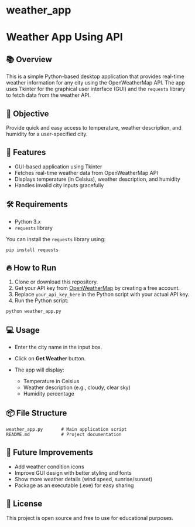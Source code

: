 # weather_app
# Weather App Using API

## 📚 Overview

This is a simple Python-based desktop application that provides real-time weather information for any city using the OpenWeatherMap API. The app uses Tkinter for the graphical user interface (GUI) and the `requests` library to fetch data from the weather API.

## 🎯 Objective

Provide quick and easy access to temperature, weather description, and humidity for a user-specified city.

## 🚀 Features

* GUI-based application using Tkinter
* Fetches real-time weather data from OpenWeatherMap API
* Displays temperature (in Celsius), weather description, and humidity
* Handles invalid city inputs gracefully

## 🛠️ Requirements

* Python 3.x
* `requests` library

You can install the `requests` library using:

```
pip install requests
```

## 🔥 How to Run

1. Clone or download this repository.
2. Get your API key from [OpenWeatherMap](https://openweathermap.org/) by creating a free account.
3. Replace `your_api_key_here` in the Python script with your actual API key.
4. Run the Python script:

```
python weather_app.py
```

## 💻 Usage

* Enter the city name in the input box.
* Click on **Get Weather** button.
* The app will display:

  * Temperature in Celsius
  * Weather description (e.g., cloudy, clear sky)
  * Humidity percentage

## 📦 File Structure

```
weather_app.py       # Main application script
README.md            # Project documentation
```

## 🌱 Future Improvements

* Add weather condition icons
* Improve GUI design with better styling and fonts
* Show more weather details (wind speed, sunrise/sunset)
* Package as an executable (.exe) for easy sharing

## 📜 License

This project is open source and free to use for educational purposes.
